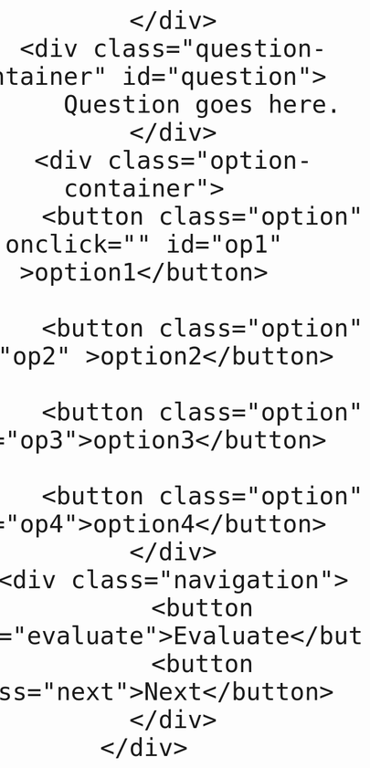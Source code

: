 <!DOCTYPE html>
<html lang="en">
<head>
	<meta charset="UTF-8">
	<meta http-equiv="X-UA-Compatible" content="IE=edge">
	<meta name="viewport" content="width=device-width, initial-scale=1.0">
	<link rel="stylesheet" href="style.css">
</head>
<body>
	<div class="panel">
		<div class="result">

		</div>
		<div class="question-container" id="question">
			Question goes here.
		</div>
		<div class="option-container">
			<button class="option" onclick="" id="op1" >option1</button>
	
			<button class="option" id="op2" >option2</button>
	
			<button class="option" id="op3">option3</button>
	
			<button class="option" id="op4">option4</button>
		</div>
		<div class="navigation">
			<button class="evaluate">Evaluate</button>
			<button class="next">Next</button>
		</div>
	</div>
  <style>
    body{
	padding: 0;
	margin: 0;	
	width:100vw;
	height: 100vh;	
}
.panel{
	height: 100vh;
	display: flex;
	flex-direction: column;
	justify-content: center;
	align-items: center;
}
.question-container{
	margin: 10px;
	padding: 5px;
	width: 80vw;
	height: 10vh;
	background-color: #c7dddf;
	font-size: x-large;
	text-align: center;
	
}
.result{
	margin: 10px;
	padding: 5px;
	width:80vw;
	height: 10vh;
	text-align: center;
	font-size: 50px;
	
}
.option-container{
	display: flex;
	justify-content: space-around;
	margin: 10px;
	padding: 5px;
	width: 80vw;
	height: 20vh;
	background-color: #9eb1b3;
		
}
.option{	
	padding: 10px;
	width: 15vw;
	height: 10vh;
	font-size: larger;
	background-color: lightskyblue;
	border-radius: 25%;
}
.option:hover{
	background-color: lightgoldenrodyellow;
}
.navigation{
	width: 80vw;
	height: 10vh;
	margin: 10px;
	padding: 5px;
	display: flex;
	justify-content: space-around;
	background-color:#c7dddf;
}

.evaluate,.next{
	width:30vw;
	height: 8vh;
	padding: 5px;
	font-size: larger;
}
.evaluate{
	
	background-color: #50DBB4;
}
.next{
	color: white;
	background-color: #BF3325;
}
  </style>
  <script>
  const Questions = [{
    id: 0,
    q: "What is capital of India?",
    a: [{ text: "gandhinagar", isCorrect: false },
        { text: "Surat", isCorrect: false },
        { text: "Delhi", isCorrect: true },
        { text: "mumbai", isCorrect: false }
    ]

},
{
    id: 1,
    q: "What is the capital of Thailand?",
    a: [{ text: "Lampang", isCorrect: false, isSelected: false },
        { text: "phuket", isCorrect: false },
        { text: "Ayutthaya", isCorrect: false },
        { text: "Bangkok", isCorrect: true }
    ]

},
{
    id: 2,
    q: "What is the capital of Gujarat",
    a: [{ text: "surat", isCorrect: false },
        { text: "vadodara", isCorrect: false },
        { text: "gandhinagar", isCorrect: true },
        { text: "rajkot", isCorrect: false }
    ]

}

]

// Set start
var start = true;

// Iterate
function iterate(id) {

// Getting the result display section
var result = document.getElementsByClassName("result");
result[0].innerText = "";

// Getting the question
const question = document.getElementById("question");


// Setting the question text
question.innerText = Questions[id].q;

// Getting the options
const op1 = document.getElementById('op1');
const op2 = document.getElementById('op2');
const op3 = document.getElementById('op3');
const op4 = document.getElementById('op4');


// Providing option text
op1.innerText = Questions[id].a[0].text;
op2.innerText = Questions[id].a[1].text;
op3.innerText = Questions[id].a[2].text;
op4.innerText = Questions[id].a[3].text;

// Providing the true or false value to the options
op1.value = Questions[id].a[0].isCorrect;
op2.value = Questions[id].a[1].isCorrect;
op3.value = Questions[id].a[2].isCorrect;
op4.value = Questions[id].a[3].isCorrect;

var selected = "";

// Show selection for op1
op1.addEventListener("click", () => {
    op1.style.backgroundColor = "lightgoldenrodyellow";
    op2.style.backgroundColor = "lightskyblue";
    op3.style.backgroundColor = "lightskyblue";
    op4.style.backgroundColor = "lightskyblue";
    selected = op1.value;
})

// Show selection for op2
op2.addEventListener("click", () => {
    op1.style.backgroundColor = "lightskyblue";
    op2.style.backgroundColor = "lightgoldenrodyellow";
    op3.style.backgroundColor = "lightskyblue";
    op4.style.backgroundColor = "lightskyblue";
    selected = op2.value;
})

// Show selection for op3
op3.addEventListener("click", () => {
    op1.style.backgroundColor = "lightskyblue";
    op2.style.backgroundColor = "lightskyblue";
    op3.style.backgroundColor = "lightgoldenrodyellow";
    op4.style.backgroundColor = "lightskyblue";
    selected = op3.value;
})

// Show selection for op4
op4.addEventListener("click", () => {
    op1.style.backgroundColor = "lightskyblue";
    op2.style.backgroundColor = "lightskyblue";
    op3.style.backgroundColor = "lightskyblue";
    op4.style.backgroundColor = "lightgoldenrodyellow";
    selected = op4.value;
})

// Grabbing the evaluate button
const evaluate = document.getElementsByClassName("evaluate");

// Evaluate method
evaluate[0].addEventListener("click", () => {
    if (selected == "true") {
        result[0].innerHTML = "True";
        result[0].style.color = "green";
    } else {
        result[0].innerHTML = "False";
        result[0].style.color = "red";
    }
})
}

if (start) {
iterate("0");
}

// Next button and method
const next = document.getElementsByClassName('next')[0];
var id = 0;

next.addEventListener("click", () => {
start = false;
if (id < 2) {
    id++;
    iterate(id);
    console.log(id);
}

})



  </script>
</body>
</html>
